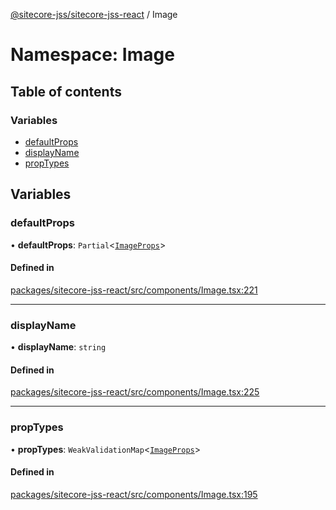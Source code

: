 [@sitecore-jss/sitecore-jss-react](../README.md) / Image

# Namespace: Image

## Table of contents

### Variables

- [defaultProps](Image.md#defaultprops)
- [displayName](Image.md#displayname)
- [propTypes](Image.md#proptypes)

## Variables

### defaultProps

• **defaultProps**: `Partial`\<[`ImageProps`](../interfaces/ImageProps.md)\>

#### Defined in

[packages/sitecore-jss-react/src/components/Image.tsx:221](https://github.com/Sitecore/jss/blob/54f01a590/packages/sitecore-jss-react/src/components/Image.tsx#L221)

___

### displayName

• **displayName**: `string`

#### Defined in

[packages/sitecore-jss-react/src/components/Image.tsx:225](https://github.com/Sitecore/jss/blob/54f01a590/packages/sitecore-jss-react/src/components/Image.tsx#L225)

___

### propTypes

• **propTypes**: `WeakValidationMap`\<[`ImageProps`](../interfaces/ImageProps.md)\>

#### Defined in

[packages/sitecore-jss-react/src/components/Image.tsx:195](https://github.com/Sitecore/jss/blob/54f01a590/packages/sitecore-jss-react/src/components/Image.tsx#L195)
